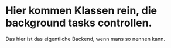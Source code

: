 # Hier kommen Klassen rein, die background tasks controllen.
Das hier ist das eigentliche Backend, wenn mans so nennen kann.